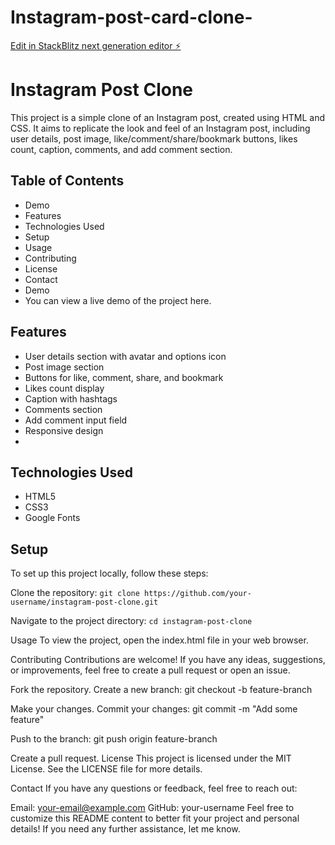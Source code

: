 # Instagram-post-card-clone-

[Edit in StackBlitz next generation editor ⚡️](https://stackblitz.com/~/github.com/230614440-T-Ephraim/Instagram-post-card-clone-)

# Instagram Post Clone
This project is a simple clone of an Instagram post, created using HTML and CSS. It aims to replicate the look and feel of an Instagram post, including user details, post image, like/comment/share/bookmark buttons, likes count, caption, comments, and add comment section.

## Table of Contents
- Demo
- Features
- Technologies Used
- Setup
- Usage
- Contributing
- License
- Contact
- Demo
- You can view a live demo of the project here.

## Features
- User details section with avatar and options icon
- Post image section
- Buttons for like, comment, share, and bookmark
- Likes count display
- Caption with hashtags
- Comments section
- Add comment input field
- Responsive design
- 
## Technologies Used
- HTML5
- CSS3
- Google Fonts
## Setup
To set up this project locally, follow these steps:

Clone the repository:
``` git clone https://github.com/your-username/instagram-post-clone.git ```

Navigate to the project directory:
```cd instagram-post-clone```

Usage
To view the project, open the index.html file in your web browser.

Contributing
Contributions are welcome! If you have any ideas, suggestions, or improvements, feel free to create a pull request or open an issue.

Fork the repository.
Create a new branch:
git checkout -b feature-branch

Make your changes.
Commit your changes:
git commit -m "Add some feature"

Push to the branch:
git push origin feature-branch

Create a pull request.
License
This project is licensed under the MIT License. See the LICENSE file for more details.

Contact
If you have any questions or feedback, feel free to reach out:

Email: your-email@example.com
GitHub: your-username
Feel free to customize this README content to better fit your project and personal details! If you need any further assistance, let me know.
